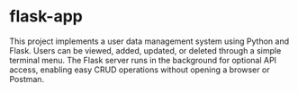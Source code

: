 # flask-app
This project implements a user data management system using Python and Flask. Users can be viewed, added, updated, or deleted through a simple terminal menu. The Flask server runs in the background for optional API access, enabling easy CRUD operations without opening a browser or Postman.
